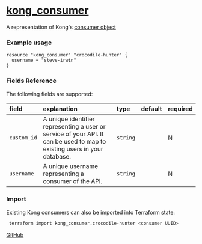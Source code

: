 # [kong_consumer](https://github.com/alexashley/terraform-provider-kong/tree/master/kong/provider/resource_kong_consumer.go)
A representation of Kong's [consumer object](https://docs.konghq.com/0.14.x/admin-api/#consumer-object)

### Example usage

```hcl
resource "kong_consumer" "crocodile-hunter" {
  username = "steve-irwin"
}
```

### Fields Reference
The following fields are supported:


| field     | explanation     | type      | default     | required                         |
| :-------- | :-------------- | :-------- | :---------- | :------------------------------- |
|`custom_id`|A unique identifier representing a user or service of your API. It can be used to map to existing users in your database. |`string`| | N|
|`username`|A unique username representing a consumer of the API. |`string`| | N|




### Import
Existing Kong consumers can also be imported into Terraform state:
 ```bash
  terraform import kong_consumer.crocodile-hunter <consumer UUID>
```

[GitHub](https://github.com/alexashley/terraform-provider-kong)
